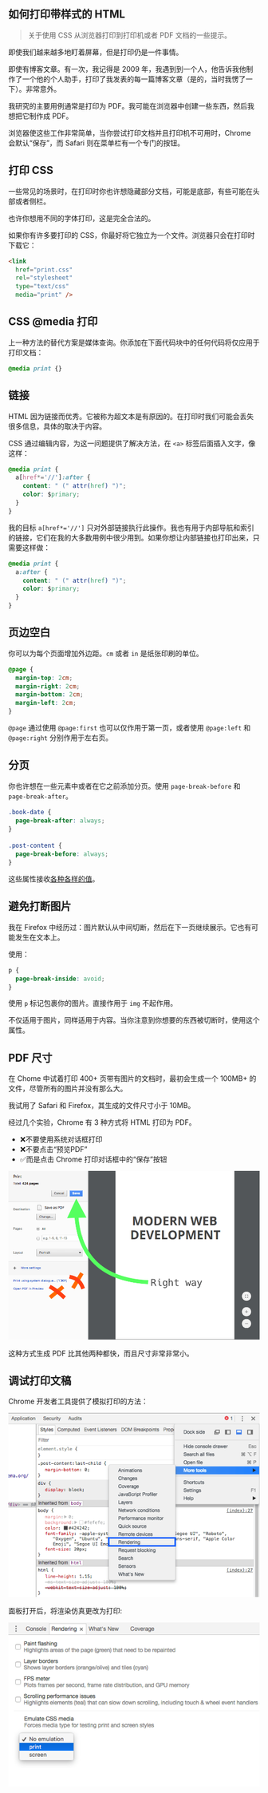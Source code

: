 ## 如何打印带样式的 HTML

> 关于使用 CSS 从浏览器打印到打印机或者 PDF 文档的一些提示。

即使我们越来越多地盯着屏幕，但是打印仍是一件事情。

即使有博客文章。有一次，我记得是 2009 年，我遇到到一个人，他告诉我他制作了一个他的个人助手，打印了我发表的每一篇博客文章（是的，当时我愣了一下）。非常意外。

我研究的主要用例通常是打印为 PDF。我可能在浏览器中创建一些东西，然后我想把它制作成 PDF。

浏览器使这些工作非常简单，当你尝试打印文档并且打印机不可用时，Chrome 会默认“保存”，而 Safari 则在菜单栏有一个专门的按钮。

## 打印 CSS

一些常见的场景时，在打印时你也许想隐藏部分文档，可能是底部，有些可能在头部或者侧栏。

也许你想用不同的字体打印，这是完全合法的。

如果你有许多要打印的 CSS，你最好将它独立为一个文件。浏览器只会在打印时下载它：

```html
<link
  href="print.css"
  rel="stylesheet"
  type="text/css"
  media="print" />
```

## CSS @media 打印

上一种方法的替代方案是媒体查询。你添加在下面代码块中的任何代码将仅应用于打印文档：

```css
@media print {}
```

## 链接

HTML 因为链接而优秀。它被称为超文本是有原因的。在打印时我们可能会丢失很多信息，具体的取决于内容。

CSS 通过编辑内容，为这一问题提供了解决方法，在 `<a>` 标签后面插入文字，像这样：

```css
@media print {
  a[href*='//']:after {
    content: " (" attr(href) ")";
    color: $primary;
  }
}
```

我的目标 `a[href*='//']` 只对外部链接执行此操作。我也有用于内部导航和索引的链接，它们在我的大多数用例中很少用到。如果你想让内部链接也打印出来，只需要这样做：

```css
@media print {
  a:after {
    content: " (" attr(href) ")";
    color: $primary;
  }
}
```

## 页边空白

你可以为每个页面增加外边距。`cm` 或者 `in` 是纸张印刷的单位。

```css
@page {
  margin-top: 2cm;
  margin-right: 2cm;
  margin-bottom: 2cm;
  margin-left: 2cm;
}
```

`@page` 通过使用 `@page:first` 也可以仅作用于第一页，或者使用 `@page:left` 和 `@page:right` 分别作用于左右页。

## 分页

你也许想在一些元素中或者在它之前添加分页。使用 `page-break-before` 和 `page-break-after`。

```css
.book-date {
  page-break-after: always;
}

.post-content {
  page-break-before: always;
}
```

这些属性接收[各种各样的值](https://developer.mozilla.org/en-US/docs/Web/CSS/page-break-after)。

## 避免打断图片

我在 Firefox 中经历过：图片默认从中间切断，然后在下一页继续展示。它也有可能发生在文本上。

使用：

```css
p {
  page-break-inside: avoid;
}
```

使用 `p` 标记包裹你的图片。直接作用于 `img` 不起作用。

不仅适用于图片，同样适用于内容。当你注意到你想要的东西被切断时，使用这个属性。

## PDF 尺寸

在 Chome 中试着打印 400+ 页带有图片的文档时，最初会生成一个 100MB+ 的文件，尽管所有的图片并没有那么大。

我试用了 Safari 和 Firefox，其生成的文件尺寸小于 10MB。

经过几个实验，Chrome 有 3 种方式将 HTML 打印为 PDF。

- ❌不要使用系统对话框打印
- ❌不要点击“预览PDF”
- ✅而是点击 Chrome 打印对话框中的“保存”按钮

![chrome-right-way-to-print](https://raw.githubusercontent.com/coderfe/100-days-of-translate/master/css-painting/chrome-right-way-to-print.png)

这种方式生成 PDF 比其他两种都快，而且尺寸非常非常小。

## 调试打印文稿

Chrome 开发者工具提供了模拟打印的方法：

![chrome-devtools-rendering](https://raw.githubusercontent.com/coderfe/100-days-of-translate/master/css-painting/chrome-devtools-rendering.png)

面板打开后，将渲染仿真更改为打印:

![chrome-devtools-print-render](https://raw.githubusercontent.com/coderfe/100-days-of-translate/master/css-painting/chrome-devtools-print-render.png)
